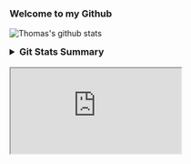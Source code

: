 ### Welcome to my Github

![Thomas's github stats](https://github-readme-stats.vercel.app/api?username=thomasjupe&show_icons=true&title_color=fff&icon_color=79ff97&text_color=9f9f9f&bg_color=151515)


<details>
  <summary style="font-size: 1.17em; font-weight: bold;">Git Stats Summary</summary>
  <img src="https://myreadme.vercel.app/api/embed/thomasjupe?panels=userstatistics,toprepositories,toplanguages,commitgraph" alt="Thomas's GitHub Stats">
</details>

<br>
<iframe src="https://lottie.host/embed/33f04e9d-2d7e-4007-b191-a7778f3f1fa6/9zgnOYkron.json"></iframe>
